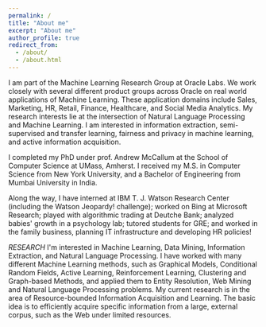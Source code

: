 ```yaml
---
permalink: /
title: "About me"
excerpt: "About me"
author_profile: true
redirect_from: 
  - /about/
  - /about.html
---
```


I am part of the Machine Learning Research Group at Oracle Labs. We work closely with several different product groups across Oracle on real world applications of Machine Learning. These application domains include Sales, Marketing, HR, Retail, Finance, Healthcare, and Social Media Analytics. My research interests lie at the intersection of Natural Language Processing and Machine Learning. I am interested in information extraction, semi-supervised and transfer learning, fairness and privacy in machine learning, and active information acquisition.

I completed my PhD under prof. Andrew McCallum at the School of Computer Science at UMass, Amherst. I received my M.S. in Computer Science from New York University, and a Bachelor of Engineering from Mumbai University in India.

Along the way, I have interned at IBM T. J. Watson Research Center (including the Watson Jeopardy! challenge); worked on Bing at Microsoft Research; played with algorithmic trading at Deutche Bank; analyzed babies' growth in a psychology lab; tutored students for GRE; and worked in the family business, planning IT infrastructure and developing HR policies!

*RESEARCH*
I'm interested in Machine Learning, Data Mining, Information Extraction, and Natural Language Processing. I have worked with many different Machine Learning methods, such as Graphical Models, Conditional Random Fields, Active Learning, Reinforcement Learning, Clustering and Graph-based Methods, and applied them to Entity Resolution, Web Mining and Natural Language Processing problems. My current research is in the area of Resource-bounded Information Acquisition and Learning. The basic idea is to efficiently acquire specific information from a large, external corpus, such as the Web under limited resources.
